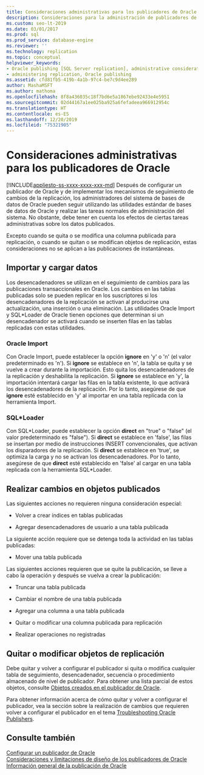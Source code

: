 ```yaml
---
title: Consideraciones administrativas para los publicadores de Oracle
description: Consideraciones para la administración de publicadores de Oracle que publican cambios en suscriptores de SQL Server.
ms.custom: seo-lt-2019
ms.date: 03/01/2017
ms.prod: sql
ms.prod_service: database-engine
ms.reviewer: ''
ms.technology: replication
ms.topic: conceptual
helpviewer_keywords:
- Oracle publishing [SQL Server replication], administrative considerations
- administering replication, Oracle publishing
ms.assetid: cfd81fb5-419b-4a1b-97c4-be7c9d4ee289
author: MashaMSFT
ms.author: mathoma
ms.openlocfilehash: 8f8a436035c18f7bd6e5a1867ebe92433e4e5951
ms.sourcegitcommit: 02d44167a1ee025ba925a6fefadeea966912954c
ms.translationtype: HT
ms.contentlocale: es-ES
ms.lasthandoff: 12/20/2019
ms.locfileid: "75321905"
---
```

# <a name="administrative-considerations-for-oracle-publishers"></a>Consideraciones administrativas para los publicadores de Oracle
[!INCLUDE[appliesto-ss-xxxx-xxxx-xxx-md](../../../includes/appliesto-ss-xxxx-xxxx-xxx-md.md)]
  Después de configurar un publicador de Oracle y de implementar los mecanismos de seguimiento de cambios de la replicación, los administradores del sistema de bases de datos de Oracle pueden seguir utilizando las utilidades estándar de bases de datos de Oracle y realizar las tareas normales de administración del sistema. No obstante, debe tener en cuenta los efectos de ciertas tareas administrativas sobre los datos publicados.  
  
 Excepto cuando se quita o se modifica una columna publicada para replicación, o cuando se quitan o se modifican objetos de replicación, estas consideraciones no se aplican a las publicaciones de instantáneas.  
  
## <a name="importing-and-loading-data"></a>Importar y cargar datos  
 Los desencadenadores se utilizan en el seguimiento de cambios para las publicaciones transaccionales en Oracle. Los cambios en las tablas publicadas solo se pueden replicar en los suscriptores si los desencadenadores de la replicación se activan al producirse una actualización, una inserción o una eliminación. Las utilidades Oracle Import y SQL*Loader de Oracle tienen opciones que determinan si un desencadenador se activará cuando se inserten filas en las tablas replicadas con estas utilidades.  
  
### <a name="oracle-import"></a>Oracle Import  
 Con Oracle Import, puede establecer la opción **ignore** en 'y' o 'n' (el valor predeterminado es 'n'). Si **ignore** se establece en 'n', la tabla se quita y se vuelve a crear durante la importación. Esto quita los desencadenadores de la replicación y deshabilita la replicación. Si **ignore** se establece en 'y', la importación intentará cargar las filas en la tabla existente, lo que activará los desencadenadores de la replicación. Por lo tanto, asegúrese de que **ignore** esté establecido en 'y' al importar en una tabla replicada con la herramienta Import.  
  
### <a name="sqlloader"></a>SQL*Loader  
 Con SQL\*Loader, puede establecer la opción **direct** en "true" o "false" (el valor predeterminado es "false"). Si **direct** se establece en 'false', las filas se insertan por medio de instrucciones INSERT convencionales, que activan los disparadores de la replicación. Si **direct** se establece en 'true', se optimiza la carga y no se activan los desencadenadores. Por lo tanto, asegúrese de que **direct** esté establecido en 'false' al cargar en una tabla replicada con la herramienta SQL*Loader.  
  
## <a name="making-changes-to-published-objects"></a>Realizar cambios en objetos publicados  
 Las siguientes acciones no requieren ninguna consideración especial:  
  
-   Volver a crear índices en tablas publicadas  
  
-   Agregar desencadenadores de usuario a una tabla publicada  
  
 La siguiente acción requiere que se detenga toda la actividad en las tablas publicadas:  
  
-   Mover una tabla publicada  
  
 Las siguientes acciones requieren que se quite la publicación, se lleve a cabo la operación y después se vuelva a crear la publicación:  
  
-   Truncar una tabla publicada  
  
-   Cambiar el nombre de una tabla publicada  
  
-   Agregar una columna a una tabla publicada  
  
-   Quitar o modificar una columna publicada para replicación  
  
-   Realizar operaciones no registradas  
  
## <a name="dropping-or-modifying-replication-objects"></a>Quitar o modificar objetos de replicación  
 Debe quitar y volver a configurar el publicador si quita o modifica cualquier tabla de seguimiento, desencadenador, secuencia o procedimiento almacenado de nivel de publicador. Para obtener una lista parcial de estos objetos, consulte [Objetos creados en el publicador de Oracle](../../../relational-databases/replication/non-sql/objects-created-on-the-oracle-publisher.md).  
  
 Para obtener información acerca de cómo quitar y volver a configurar el publicador, vea la sección sobre la realización de cambios que requieren volver a configurar el publicador en el tema [Troubleshooting Oracle Publishers](../../../relational-databases/replication/non-sql/troubleshooting-oracle-publishers.md).  
  
## <a name="see-also"></a>Consulte también  
 [Configurar un publicador de Oracle](../../../relational-databases/replication/non-sql/configure-an-oracle-publisher.md)   
 [Consideraciones y limitaciones de diseño de los publicadores de Oracle](../../../relational-databases/replication/non-sql/design-considerations-and-limitations-for-oracle-publishers.md)   
 [Información general de la publicación de Oracle](../../../relational-databases/replication/non-sql/oracle-publishing-overview.md)  
  
  
